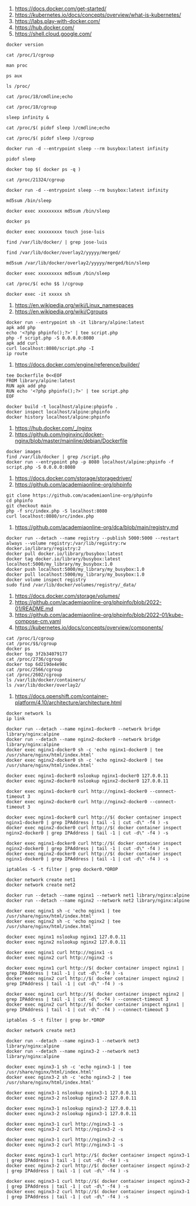 1. https://docs.docker.com/get-started/
1. https://kubernetes.io/docs/concepts/overview/what-is-kubernetes/
1. https://labs.play-with-docker.com/
1. https://hub.docker.com/
1. https://shell.cloud.google.com/
```
docker version

cat /proc/1/cgroup

man proc

ps aux

ls /proc/

cat /proc/18/cmdline;echo

cat /proc/18/cgroup

sleep infinity &

cat /proc/$( pidof sleep )/cmdline;echo

cat /proc/$( pidof sleep )/cgroup

docker run -d --entrypoint sleep --rm busybox:latest infinity

pidof sleep

docker top $( docker ps -q )

cat /proc/21324/cgroup

docker run -d --entrypoint sleep --rm busybox:latest infinity

md5sum /bin/sleep

docker exec xxxxxxxxx md5sum /bin/sleep

docker ps

docker exec xxxxxxxxx touch jose-luis

find /var/lib/docker/ | grep jose-luis

find /var/lib/docker/overlay2/yyyyy/merged/

md5sum /var/lib/docker/overlay2/yyyyy/merged/bin/sleep

docker exec xxxxxxxxx md5sum /bin/sleep

cat /proc/$( echo $$ )/cgroup

docker exec -it xxxxx sh
```
1. https://en.wikipedia.org/wiki/Linux_namespaces
2. https://en.wikipedia.org/wiki/Cgroups
```
docker run --entrypoint sh -it library/alpine:latest
apk add php
echo '<?php phpinfo();?>' | tee script.php
php -f script.php -S 0.0.0.0:8080
apk add curl
curl localhost:8080/script.php -I
ip route
```
1. https://docs.docker.com/engine/reference/builder/
```
tee Dockerfile 0<<EOF
FROM library/alpine:latest
RUN apk add php
RUN echo '<?php phpinfo();?>' | tee script.php
EOF

docker build -t localhost/alpine:phpinfo .
docker inspect localhost/alpine:phpinfo
docker history localhost/alpine:phpinfo
```
1. https://hub.docker.com/_/nginx
2. https://github.com/nginxinc/docker-nginx/blob/master/mainline/debian/Dockerfile
```
docker images
find /var/lib/docker | grep /script.php
docker run --entrypoint php -p 8080 localhost/alpine:phpinfo -f script.php -S 0.0.0.0:8080
```
1. https://docs.docker.com/storage/storagedriver/
2. https://github.com/academiaonline-org/phpinfo
```
git clone https://github.com/academiaonline-org/phpinfo
cd phpinfo
git checkout main
php -f src/index.php -S localhost:8080
curl localhost:8080/src/index.php
```
1. https://github.com/academiaonline-org/dca/blob/main/registry.md
```
docker run --detach --name registry --publish 5000:5000 --restart always --volume registry:/var/lib/registry:rw docker.io/library/registry:2
docker pull docker.io/library/busybox:latest
docker tag docker.io/library/busybox:latest localhost:5000/my_library/my_busybox:1.0
docker push localhost:5000/my_library/my_busybox:1.0
docker pull localhost:5000/my_library/my_busybox:1.0
docker volume inspect registry
sudo find /var/lib/docker/volumes/registry/_data/
```
1. https://docs.docker.com/storage/volumes/
2. https://github.com/academiaonline-org/phpinfo/blob/2022-01/README.md
3. https://github.com/academiaonline-org/phpinfo/blob/2022-01/kube-compose-cm.yaml
4. https://kubernetes.io/docs/concepts/overview/components/
```
cat /proc/1/cgroup
cat /proc/$$/cgroup
docker ps
docker top 3f2b34079177
cat /proc/2736/cgroup
docker top 6d219de4e98c
cat /proc/2566/cgroup
cat /proc/2602/cgroup
ls /var/lib/docker/containers/
ls /var/lib/docker/overlay2/
```
1. https://docs.openshift.com/container-platform/4.10/architecture/architecture.html
```
docker network ls
ip link

docker run --detach --name nginx1-docker0 --network bridge library/nginx:alpine
docker run --detach --name nginx2-docker0 --network bridge library/nginx:alpine
docker exec nginx1-docker0 sh -c 'echo nginx1-docker0 | tee /usr/share/nginx/html/index.html'
docker exec nginx2-docker0 sh -c 'echo nginx2-docker0 | tee /usr/share/nginx/html/index.html'

docker exec nginx1-docker0 nslookup nginx1-docker0 127.0.0.11
docker exec nginx2-docker0 nslookup nginx2-docker0 127.0.0.11

docker exec nginx1-docker0 curl http://nginx1-docker0 --connect-timeout 3
docker exec nginx2-docker0 curl http://nginx2-docker0 --connect-timeout 3

docker exec nginx1-docker0 curl http://$( docker container inspect nginx1-docker0 | grep IPAddress | tail -1 | cut -d\" -f4 ) -s
docker exec nginx2-docker0 curl http://$( docker container inspect nginx2-docker0 | grep IPAddress | tail -1 | cut -d\" -f4 ) -s

docker exec nginx1-docker0 curl http://$( docker container inspect nginx2-docker0 | grep IPAddress | tail -1 | cut -d\" -f4 ) -s
docker exec nginx2-docker0 curl http://$( docker container inspect nginx1-docker0 | grep IPAddress | tail -1 | cut -d\" -f4 ) -s

iptables -S -t filter | grep docker0.*DROP

docker network create net1
docker network create net2

docker run --detach --name nginx1 --network net1 library/nginx:alpine
docker run --detach --name nginx2 --network net2 library/nginx:alpine

docker exec nginx1 sh -c 'echo nginx1 | tee /usr/share/nginx/html/index.html'
docker exec nginx2 sh -c 'echo nginx2 | tee /usr/share/nginx/html/index.html'

docker exec nginx1 nslookup nginx1 127.0.0.11
docker exec nginx2 nslookup nginx2 127.0.0.11

docker exec nginx1 curl http://nginx1 -s
docker exec nginx2 curl http://nginx2 -s

docker exec nginx1 curl http://$( docker container inspect nginx1 | grep IPAddress | tail -1 | cut -d\" -f4 ) -s
docker exec nginx2 curl http://$( docker container inspect nginx2 | grep IPAddress | tail -1 | cut -d\" -f4 ) -s

docker exec nginx1 curl http://$( docker container inspect nginx2 | grep IPAddress | tail -1 | cut -d\" -f4 ) --connect-timeout 3
docker exec nginx2 curl http://$( docker container inspect nginx1 | grep IPAddress | tail -1 | cut -d\" -f4 ) --connect-timeout 3

iptables -S -t filter | grep br.*DROP

docker network create net3

docker run --detach --name nginx3-1 --network net3 library/nginx:alpine
docker run --detach --name nginx3-2 --network net3 library/nginx:alpine

docker exec nginx3-1 sh -c 'echo nginx3-1 | tee /usr/share/nginx/html/index.html'
docker exec nginx3-2 sh -c 'echo nginx3-2 | tee /usr/share/nginx/html/index.html'

docker exec nginx3-1 nslookup nginx3-1 127.0.0.11
docker exec nginx3-2 nslookup nginx3-2 127.0.0.11

docker exec nginx3-1 nslookup nginx3-2 127.0.0.11
docker exec nginx3-2 nslookup nginx3-1 127.0.0.11

docker exec nginx3-1 curl http://nginx3-1 -s
docker exec nginx3-2 curl http://nginx3-2 -s

docker exec nginx3-1 curl http://nginx3-2 -s
docker exec nginx3-2 curl http://nginx3-1 -s

docker exec nginx3-1 curl http://$( docker container inspect nginx3-1 | grep IPAddress | tail -1 | cut -d\" -f4 ) -s
docker exec nginx3-2 curl http://$( docker container inspect nginx3-2 | grep IPAddress | tail -1 | cut -d\" -f4 ) -s

docker exec nginx3-1 curl http://$( docker container inspect nginx3-2 | grep IPAddress | tail -1 | cut -d\" -f4 ) -s
docker exec nginx3-2 curl http://$( docker container inspect nginx3-1 | grep IPAddress | tail -1 | cut -d\" -f4 ) -s
```
